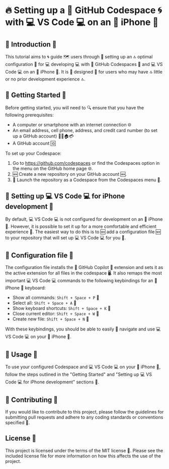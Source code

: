 # 🔥 Setting up a 🦄 GitHub Codespace 🌀 with 💻 VS Code 💻 on an 📱 iPhone 📱

## 🌟 Introduction 🌟

This tutorial aims to 🌀 guide 🗺 users through 🔧 setting up an 🔝 optimal configuration 🔧 for 💻 developing 💻 with 🌟 GitHub Codespaces 🌟 and 💻 VS Code 💻 on an 📱 iPhone 📱. It is 📝 designed 📝 for users who may have 🔝 little or no prior development experience 🔝.

## 🚀 Getting Started 🚀

Before getting started, you will need to 🔍 ensure that you have the following prerequisites:

- A computer or smartphone with an internet connection 🌐
- An email address, cell phone, address, and credit card number (to set up a GitHub account) 📧📱🏠💳
- A GitHub account 🆔

To set up your Codespace:

1. Go to https://github.com/codespaces or find the Codespaces option in the menu on the GitHub home page 🌐.
2. 🆕 Create a new repository on your GitHub account 🆕.
3. 🚀 Launch the repository as a Codespace from the Codespaces menu 🚀.

## 🔧 Setting up 💻 VS Code 💻 for iPhone development 📱

By default, 💻 VS Code 💻 is not configured for development on an 📱 iPhone 📱. However, it is possible to set it up for a more comfortable and efficient experience 💪. The easiest way to do this is to 🆕 add a configuration file 🆕 to your repository that will set up 💻 VS Code 💻 for you 🙏.

## 📄 Configuration file 📄

The configuration file installs the 🌟 GitHub Copilot 🌟 extension and sets it as the active extension for all files in the codespace 🖥️. It also remaps the most important 💻 VS Code 💻 commands to the following keybindings for an 📱 iPhone 📱 keyboard:

- Show all commands: `Shift + Space + P` 🔑
- Select all: `Shift + Space + A` 🔑
- Show keyboard shortcuts: `Shift + Space + K` 🔑
- Close current editor: `Shift + Space + W` 🔑
- Create new file: `Shift + Space + N` 🔑

With these keybindings, you should be able to easily 💪 navigate and use 💻 VS Code 💻 on your 📱 iPhone 📱.

## 🔨 Usage 🔨

To use your configured Codespace and 💻 VS Code 💻 on your 📱 iPhone 📱, follow the steps outlined in the "Getting Started" and "Setting up 💻 VS Code 💻 for iPhone development" sections 📝.

## 🤝 Contributing 🤝

If you would like to contribute to this project, please follow the guidelines for submitting pull requests and adhere to any coding standards or conventions specified 📝.

## License 📜

This project is licensed under the terms of the MIT license 📜. Please see the included license file for more information on how this affects the use of the project.
